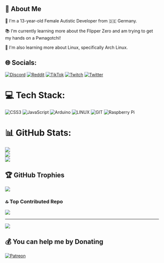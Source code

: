 <p align="center">
   <h2>💫 About Me</h2>
</p>

👩 I'm a 13-year-old Female Autistic Developer from 🇩🇪 Germany.

📚 I'm currently learning more about the Flipper Zero and am trying to get my hands on a Pwnagotchi!

🐧 I'm also learning more about Linux, specifically Arch Linux.


## 🌐 Socials:
[![Discord](https://img.shields.io/badge/Discord-%237289DA.svg?logo=discord&logoColor=white)](https://discord.gg/https://discord.gg/zDhX9nyT) [![Reddit](https://img.shields.io/badge/Reddit-%23FF4500.svg?logo=Reddit&logoColor=white)](https://reddit.com/user/mikoinspace) [![TikTok](https://img.shields.io/badge/TikTok-%23000000.svg?logo=TikTok&logoColor=white)](https://tiktok.com/@mikoinspace) [![Twitch](https://img.shields.io/badge/Twitch-%239146FF.svg?logo=Twitch&logoColor=white)](https://twitch.tv/mikoinspace) [![Twitter](https://img.shields.io/badge/Twitter-%231DA1F2.svg?logo=Twitter&logoColor=white)](https://twitter.com/mikoinspace) 

# 💻 Tech Stack:
![CSS3](https://img.shields.io/badge/css3-%231572B6.svg?style=for-the-badge&logo=css3&logoColor=white) ![JavaScript](https://img.shields.io/badge/javascript-%23323330.svg?style=for-the-badge&logo=javascript&logoColor=%23F7DF1E) ![Arduino](https://img.shields.io/badge/-Arduino-00979D?style=for-the-badge&logo=Arduino&logoColor=white) ![LINUX](https://img.shields.io/badge/Linux-FCC624?style=for-the-badge&logo=linux&logoColor=black) ![GIT](https://img.shields.io/badge/Git-fc6d26?style=for-the-badge&logo=git&logoColor=white) ![Raspberry Pi](https://img.shields.io/badge/-RaspberryPi-C51A4A?style=for-the-badge&logo=Raspberry-Pi)
# 📊 GitHub Stats:
![](https://github-readme-stats.vercel.app/api?username=MikoInSpace&theme=dark&hide_border=false&include_all_commits=false&count_private=false)<br/>
![](https://github-readme-streak-stats.herokuapp.com/?user=MikoInSpace&theme=dark&hide_border=false)<br/>
![](https://github-readme-stats.vercel.app/api/top-langs/?username=MikoInSpace&theme=dark&hide_border=false&include_all_commits=false&count_private=false&layout=compact)

## 🏆 GitHub Trophies
![](https://github-profile-trophy.vercel.app/?username=MikoInSpace&theme=dark&no-frame=true&no-bg=true&margin-w=4)

### 🔝 Top Contributed Repo
![](https://github-contributor-stats.vercel.app/api?username=MikoInSpace&limit=5&theme=dark&combine_all_yearly_contributions=true)

---
[![](https://visitcount.itsvg.in/api?id=MikoInSpace&icon=0&color=12)](https://visitcount.itsvg.in)

  ## 💰 You can help me by Donating
  [![Patreon](https://img.shields.io/badge/Patreon-F96854?style=for-the-badge&logo=patreon&logoColor=white)](https://patreon.com/mikoinspace) 

  
<!-- Proudly created with GPRM ( https://gprm.itsvg.in ) -->
